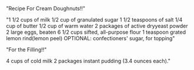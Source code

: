 "Recipe For Cream Doughnuts!!"

"1 1/2 cups of milk
1/2 cup of granulated sugar
1 1/2 teaspoons of salt
1/4 cup of butter
1/2 cup of warm water
2 packages of active dryyeast powder
2 large eggs, beaten
6 1/2 cups sifted, all-purpose flour
1 teaspoon grated lemon rind(lemon peel)
OPTIONAL: confectioners' sugar, for topping"

"For the Filling!!"

4 cups of cold milk
2 packages instant pudding (3.4 ounces each)."